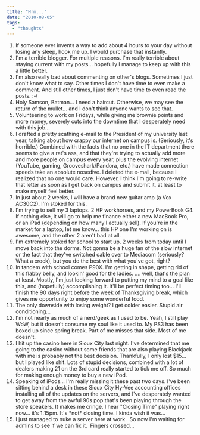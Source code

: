 ```yaml
---
title: "Hrm..."
date: "2010-08-05"
tags:
  - "thoughts"
---
```


1. If someone ever invents a way to add about 4 hours to your day without losing any sleep, hook me up. I would purchase that instantly.
2. I'm a terrible blogger. For multiple reasons. I'm really terrible about staying current with my posts... hopefully I manage to keep up with this a little better.
3. I'm also really bad about commenting on other's blogs. Sometimes I just don't know what to say. Other times I don't have time to even make a comment. And still other times, I just don't have time to even read the posts. :-\\
4. Holy Samson, Batman... I need a haircut. Otherwise, we may see the return of the mullet... and I don't think anyone wants to see that.
5. Volunteering to work on Fridays, while giving me brownie points and more money, severely cuts into the downtime that I desperately need with this job...
6. I drafted a pretty scathing e-mail to the President of my university last year, talking about how crappy our internet on campus is. (Seriously, it's horrible.) Combined with the facts that no one in the IT department there seems to give a rat's ass, and that they're trying to actually add more and more people on campus every year, plus the evolving internet (YouTube, gaming, Grooveshark/Pandora, etc.) have made connection speeds take an absolute nosedive. I deleted the e-mail, because I realized that no one would care. However, I think I'm going to re-write that letter as soon as I get back on campus and submit it, at least to make myself feel better.
7. In just about 2 weeks, I will have a brand new guitar amp (a Vox AC30C2). I'm stoked for this.
8. I'm trying to sell my 3 laptops. 2 HP workhorses, and my PowerBook G4. If nothing else, it will go to help me finance either a new MacBook Pro, or an iPad (depending on how many I actually sell). If you're in the market for a laptop, let me know... this HP one I'm working on is awesome, and the other 2 aren't bad at all.
9. I'm extremely stoked for school to start up. 2 weeks from today until I move back into the dorms. Not gonna be a huge fan of the slow internet or the fact that they've switched cable over to Mediacom (seriously? What a crock), but you do the best with what you've got, right?
10. In tandem with school comes P90X. I'm getting in shape, getting rid of this flabby belly, and lookin' good for the ladies. .... well, that's the plan at least. Mostly, I'm just looking forward to putting my mind to a goal like this, and (hopefully) accomplishing it. It'll be perfect timing too... I'll finish the 90 days right before the week of Thanksgiving break, which gives me opportunity to enjoy some wonderful food.
11. The only downside with losing weight? I get colder easier. Stupid air conditioning...
12. I'm not nearly as much of a nerd/geek as I used to be. Yeah, I still play WoW, but it doesn't consume my soul like it used to. My PS3 has been boxed up since spring break. Part of me misses that side. Most of me doesn't.
13. I hit up the casino here in Sioux City last night. I've determined that me going to the casino without some friends that are also playing Blackjack with me is probably not the best decision. Thankfully, I only lost $15... but I played like shit. Lots of stupid decisions, combined with a lot of dealers making 21 on the 3rd card really started to tick me off. So much for making enough money to buy a new iPod.
14. Speaking of iPods... I'm really missing it these past two days. I've been sitting behind a desk in these Sioux City Hy-Vee accounting offices installing all of the updates on the servers, and I've desperately wanted to get away from the awful 90s pop that's been playing through the store speakers. It makes me cringe. I hear "Closing Time" playing right now... it's 1:15pm. It's \*not\* closing time. I kinda wish it was...
15. I just managed to nuke a server here at work.  So now I'm waiting for admins to see if we can fix it.  Fingers crossed...

